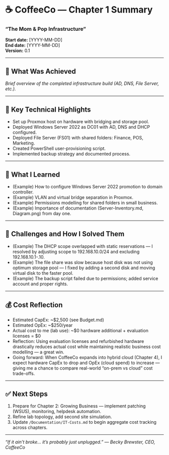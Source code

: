 # ☕ CoffeeCo — Chapter 1 Summary  
### “The Mom & Pop Infrastructure”

**Start date:** [YYYY-MM-DD]  
**End date:** [YYYY-MM-DD]  
**Version:** 0.1

---

## 🚀 What Was Achieved
_Brief overview of the completed infrastructure build (AD, DNS, File Server, etc.)._

---

## 🔧 Key Technical Highlights
- Set up Proxmox host on hardware with bridging and storage pool.  
- Deployed Windows Server 2022 as DC01 with AD, DNS and DHCP configured.  
- Deployed File Server (FS01) with shared folders: Finance, POS, Marketing.  
- Created PowerShell user-provisioning script.  
- Implemented backup strategy and documented process.  

---

## 🧠 What I Learned
- (Example) How to configure Windows Server 2022 promotion to domain controller.  
- (Example) VLAN and virtual bridge separation in Proxmox.  
- (Example) Permissions modelling for shared folders in small business.  
- (Example) Importance of documentation (Server-Inventory.md, Diagram.png) from day one.  

---

## 😬 Challenges and How I Solved Them
- (Example) The DHCP scope overlapped with static reservations — I resolved by adjusting scope to 192.168.10.0/24 and excluding 192.168.10.1-.10.  
- (Example) The file share was slow because host disk was not using optimum storage pool — I fixed by adding a second disk and moving virtual disk to the faster pool.  
- (Example) The backup script failed due to permissions; added service account and proper rights.  

---

## 💰 Cost Reflection
- Estimated CapEx: ~$2,500 (see Budget.md)  
- Estimated OpEx: ~$250/year  
- Actual cost to me (lab use): ~$0 hardware additional + evaluation licenses = $0  
- Reflection: Using evaluation licenses and refurbished hardware drastically reduces actual cost while maintaining realistic business cost modelling — a great win.  
- Going forward: When CoffeeCo expands into hybrid cloud (Chapter 4), I expect hardware CapEx to drop and OpEx (cloud spend) to increase — giving me a chance to compare real-world “on-prem vs cloud” cost trade-offs.

---

## ✅ Next Steps
1. Prepare for Chapter 2: Growing Business — implement patching (WSUS), monitoring, helpdesk automation.  
2. Refine lab topology, add second site simulation.  
3. Update `/Documentation/IT-Costs.md` to begin aggregate cost tracking across chapters.  

---

*“If it ain’t broke… it’s probably just unplugged.” — Becky Brewster, CEO, CoffeeCo*

